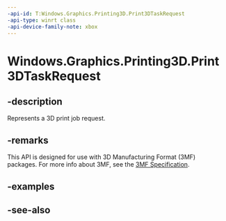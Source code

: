 ```yaml
---
-api-id: T:Windows.Graphics.Printing3D.Print3DTaskRequest
-api-type: winrt class
-api-device-family-note: xbox
---
```


<!-- Class syntax.
public class Print3DTaskRequest : Windows.Graphics.Printing3D.IPrint3DTaskRequest
-->

# Windows.Graphics.Printing3D.Print3DTaskRequest

## -description
Represents a 3D print job request.

## -remarks
This API is designed for use with 3D Manufacturing Format (3MF) packages. For more info about 3MF, see the [3MF Specification](https://3mf.io/spec/).

## -examples

## -see-also
